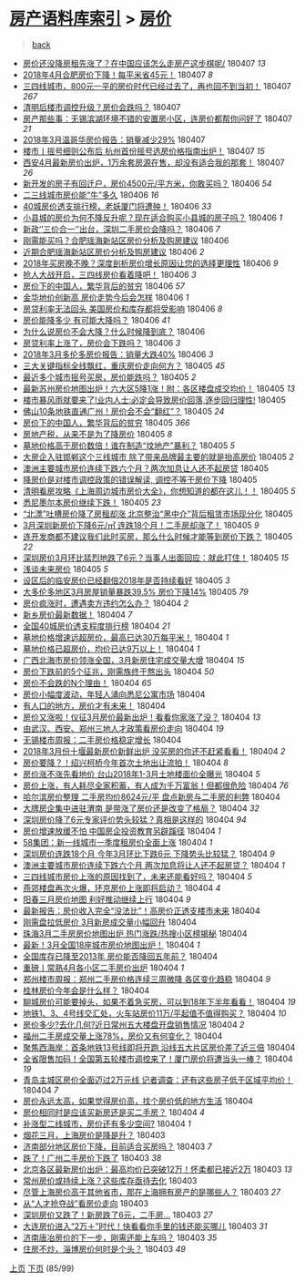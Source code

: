 [房产语料库索引](../../README.md)  > [房价](房价.md)
====
> [back](../README.md)

- [房价还没降房租先涨了？在中国应该怎么走房产这步棋呢/](http://jkwz.applinzi.com/ittc/7089269792035046406.html#%E6%88%BF%E4%BB%B7%E8%BF%98%E6%B2%A1%E9%99%8D%E6%88%BF%E7%A7%9F%E5%85%88%E6%B6%A8%E4%BA%86%EF%BC%9F%E5%9C%A8%E4%B8%AD%E5%9B%BD%E5%BA%94%E8%AF%A5%E6%80%8E%E4%B9%88%E8%B5%B0%E6%88%BF%E4%BA%A7%E8%BF%99%E6%AD%A5%E6%A3%8B%E5%91%A2%2F) 180407 *13* 
- [2018年4月合肥房价下降！每平米省45元！](http://jkwz.applinzi.com/ittc/7089267911225246730.html#2018%E5%B9%B44%E6%9C%88%E5%90%88%E8%82%A5%E6%88%BF%E4%BB%B7%E4%B8%8B%E9%99%8D%EF%BC%81%E6%AF%8F%E5%B9%B3%E7%B1%B3%E7%9C%8145%E5%85%83%EF%BC%81) 180407 *8* 
- [三四线城市，800元一平的房价时代已经过去了，再也回不到当初！](http://jkwz.applinzi.com/ittc/7089213328658531339.html#%E4%B8%89%E5%9B%9B%E7%BA%BF%E5%9F%8E%E5%B8%82%EF%BC%8C800%E5%85%83%E4%B8%80%E5%B9%B3%E7%9A%84%E6%88%BF%E4%BB%B7%E6%97%B6%E4%BB%A3%E5%B7%B2%E7%BB%8F%E8%BF%87%E5%8E%BB%E4%BA%86%EF%BC%8C%E5%86%8D%E4%B9%9F%E5%9B%9E%E4%B8%8D%E5%88%B0%E5%BD%93%E5%88%9D%EF%BC%81) 180407 *267* 
- [清明后楼市调控升级？房价会跌吗？](http://jkwz.applinzi.com/ittc/7089154576240608272.html#%E6%B8%85%E6%98%8E%E5%90%8E%E6%A5%BC%E5%B8%82%E8%B0%83%E6%8E%A7%E5%8D%87%E7%BA%A7%EF%BC%9F%E6%88%BF%E4%BB%B7%E4%BC%9A%E8%B7%8C%E5%90%97%EF%BC%9F) 180407  
- [房产那些事：无锡滨湖环境不错的安置房小区，连房价都帮你问好了](http://jkwz.applinzi.com/ittc/7088600872739406865.html#%E6%88%BF%E4%BA%A7%E9%82%A3%E4%BA%9B%E4%BA%8B%EF%BC%9A%E6%97%A0%E9%94%A1%E6%BB%A8%E6%B9%96%E7%8E%AF%E5%A2%83%E4%B8%8D%E9%94%99%E7%9A%84%E5%AE%89%E7%BD%AE%E6%88%BF%E5%B0%8F%E5%8C%BA%EF%BC%8C%E8%BF%9E%E6%88%BF%E4%BB%B7%E9%83%BD%E5%B8%AE%E4%BD%A0%E9%97%AE%E5%A5%BD%E4%BA%86) 180407 *21* 
- [2018年3月温哥华房价报告：销量减少29%](http://jkwz.applinzi.com/ittc/7088964856416044042.html#2018%E5%B9%B43%E6%9C%88%E6%B8%A9%E5%93%A5%E5%8D%8E%E6%88%BF%E4%BB%B7%E6%8A%A5%E5%91%8A%EF%BC%9A%E9%94%80%E9%87%8F%E5%87%8F%E5%B0%9129%25) 180407  
- [楼市丨摇号细则公布后 杭州首份摇号选房价格指南出炉！](http://jkwz.applinzi.com/ittc/7089136628289504273.html#%E6%A5%BC%E5%B8%82%E4%B8%A8%E6%91%87%E5%8F%B7%E7%BB%86%E5%88%99%E5%85%AC%E5%B8%83%E5%90%8E+%E6%9D%AD%E5%B7%9E%E9%A6%96%E4%BB%BD%E6%91%87%E5%8F%B7%E9%80%89%E6%88%BF%E4%BB%B7%E6%A0%BC%E6%8C%87%E5%8D%97%E5%87%BA%E7%82%89%EF%BC%81) 180407 *15* 
- [西安4月最新房价出炉，1万余套房源在售，却没有适合我的那套！](http://jkwz.applinzi.com/ittc/7089053808133145617.html#%E8%A5%BF%E5%AE%894%E6%9C%88%E6%9C%80%E6%96%B0%E6%88%BF%E4%BB%B7%E5%87%BA%E7%82%89%EF%BC%8C1%E4%B8%87%E4%BD%99%E5%A5%97%E6%88%BF%E6%BA%90%E5%9C%A8%E5%94%AE%EF%BC%8C%E5%8D%B4%E6%B2%A1%E6%9C%89%E9%80%82%E5%90%88%E6%88%91%E7%9A%84%E9%82%A3%E5%A5%97%EF%BC%81) 180407 *26* 
- [新开发的房子有回迁户，房价4500元/平方米，你敢买吗？](http://jkwz.applinzi.com/ittc/7088979308339266577.html#%E6%96%B0%E5%BC%80%E5%8F%91%E7%9A%84%E6%88%BF%E5%AD%90%E6%9C%89%E5%9B%9E%E8%BF%81%E6%88%B7%EF%BC%8C%E6%88%BF%E4%BB%B74500%E5%85%83%2F%E5%B9%B3%E6%96%B9%E7%B1%B3%EF%BC%8C%E4%BD%A0%E6%95%A2%E4%B9%B0%E5%90%97%EF%BC%9F) 180406 *54* 
- [二三线城市房价能“牛”多久](http://jkwz.applinzi.com/ittc/7088960295878001681.html#%E4%BA%8C%E4%B8%89%E7%BA%BF%E5%9F%8E%E5%B8%82%E6%88%BF%E4%BB%B7%E8%83%BD%E2%80%9C%E7%89%9B%E2%80%9D%E5%A4%9A%E4%B9%85) 180406 *16* 
- [​40城房价透支排行榜，老妖厦门将遭殃！](http://jkwz.applinzi.com/ittc/7088926812333933585.html#%E2%80%8B40%E5%9F%8E%E6%88%BF%E4%BB%B7%E9%80%8F%E6%94%AF%E6%8E%92%E8%A1%8C%E6%A6%9C%EF%BC%8C%E8%80%81%E5%A6%96%E5%8E%A6%E9%97%A8%E5%B0%86%E9%81%AD%E6%AE%83%EF%BC%81) 180406 *33* 
- [小县城的房价为何不降反升呢？现在适合购买小县城的房子吗？](http://jkwz.applinzi.com/ittc/7088920747529733137.html#%E5%B0%8F%E5%8E%BF%E5%9F%8E%E7%9A%84%E6%88%BF%E4%BB%B7%E4%B8%BA%E4%BD%95%E4%B8%8D%E9%99%8D%E5%8F%8D%E5%8D%87%E5%91%A2%EF%BC%9F%E7%8E%B0%E5%9C%A8%E9%80%82%E5%90%88%E8%B4%AD%E4%B9%B0%E5%B0%8F%E5%8E%BF%E5%9F%8E%E7%9A%84%E6%88%BF%E5%AD%90%E5%90%97%EF%BC%9F) 180406 *1* 
- [新政‘’三价合一‘’出台，深圳二手房价会降吗？](http://jkwz.applinzi.com/ittc/7088894904036230150.html#%E6%96%B0%E6%94%BF%E2%80%98%E2%80%99%E4%B8%89%E4%BB%B7%E5%90%88%E4%B8%80%E2%80%98%E2%80%99%E5%87%BA%E5%8F%B0%EF%BC%8C%E6%B7%B1%E5%9C%B3%E4%BA%8C%E6%89%8B%E6%88%BF%E4%BB%B7%E4%BC%9A%E9%99%8D%E5%90%97%EF%BC%9F) 180406 *7* 
- [刚需能买吗？合肥瑶海新站区房价分析及购房建议](http://jkwz.applinzi.com/ittc/7088881073528505355.html#%E5%88%9A%E9%9C%80%E8%83%BD%E4%B9%B0%E5%90%97%EF%BC%9F%E5%90%88%E8%82%A5%E7%91%B6%E6%B5%B7%E6%96%B0%E7%AB%99%E5%8C%BA%E6%88%BF%E4%BB%B7%E5%88%86%E6%9E%90%E5%8F%8A%E8%B4%AD%E6%88%BF%E5%BB%BA%E8%AE%AE) 180406  
- [近期合肥瑶海新站区房价分析及购房建议](http://jkwz.applinzi.com/ittc/7088871576869274634.html#%E8%BF%91%E6%9C%9F%E5%90%88%E8%82%A5%E7%91%B6%E6%B5%B7%E6%96%B0%E7%AB%99%E5%8C%BA%E6%88%BF%E4%BB%B7%E5%88%86%E6%9E%90%E5%8F%8A%E8%B4%AD%E6%88%BF%E5%BB%BA%E8%AE%AE) 180406 *2* 
- [2018年买房晚不晚？深度剖析房价增长原因让您的选择更理性](http://jkwz.applinzi.com/ittc/7088863702105457680.html#2018%E5%B9%B4%E4%B9%B0%E6%88%BF%E6%99%9A%E4%B8%8D%E6%99%9A%EF%BC%9F%E6%B7%B1%E5%BA%A6%E5%89%96%E6%9E%90%E6%88%BF%E4%BB%B7%E5%A2%9E%E9%95%BF%E5%8E%9F%E5%9B%A0%E8%AE%A9%E6%82%A8%E7%9A%84%E9%80%89%E6%8B%A9%E6%9B%B4%E7%90%86%E6%80%A7) 180406 *9* 
- [抢人大战开启，三四线房价看着降吧！](http://jkwz.applinzi.com/ittc/7088857005425165322.html#%E6%8A%A2%E4%BA%BA%E5%A4%A7%E6%88%98%E5%BC%80%E5%90%AF%EF%BC%8C%E4%B8%89%E5%9B%9B%E7%BA%BF%E6%88%BF%E4%BB%B7%E7%9C%8B%E7%9D%80%E9%99%8D%E5%90%A7%EF%BC%81) 180406 *3* 
- [房价下的中国人，繁华背后的贫穷](http://jkwz.applinzi.com/ittc/7088847398942278667.html#%E6%88%BF%E4%BB%B7%E4%B8%8B%E7%9A%84%E4%B8%AD%E5%9B%BD%E4%BA%BA%EF%BC%8C%E7%B9%81%E5%8D%8E%E8%83%8C%E5%90%8E%E7%9A%84%E8%B4%AB%E7%A9%B7) 180406 *57* 
- [金华地价创新高 房价走势今后会怎样](http://jkwz.applinzi.com/ittc/7088817809520067590.html#%E9%87%91%E5%8D%8E%E5%9C%B0%E4%BB%B7%E5%88%9B%E6%96%B0%E9%AB%98+%E6%88%BF%E4%BB%B7%E8%B5%B0%E5%8A%BF%E4%BB%8A%E5%90%8E%E4%BC%9A%E6%80%8E%E6%A0%B7) 180406 *1* 
- [房贷利率无法回头 美国房价和库存都将受影响](http://jkwz.applinzi.com/ittc/7088801358826439691.html#%E6%88%BF%E8%B4%B7%E5%88%A9%E7%8E%87%E6%97%A0%E6%B3%95%E5%9B%9E%E5%A4%B4+%E7%BE%8E%E5%9B%BD%E6%88%BF%E4%BB%B7%E5%92%8C%E5%BA%93%E5%AD%98%E9%83%BD%E5%B0%86%E5%8F%97%E5%BD%B1%E5%93%8D) 180406 *8* 
- [房价能降多少 有可能大降吗？](http://jkwz.applinzi.com/ittc/7088783302351913990.html#%E6%88%BF%E4%BB%B7%E8%83%BD%E9%99%8D%E5%A4%9A%E5%B0%91+%E6%9C%89%E5%8F%AF%E8%83%BD%E5%A4%A7%E9%99%8D%E5%90%97%EF%BC%9F) 180406 *41* 
- [为什么说房价不会大降？什么时候降到底？](http://jkwz.applinzi.com/ittc/7088783302293193738.html#%E4%B8%BA%E4%BB%80%E4%B9%88%E8%AF%B4%E6%88%BF%E4%BB%B7%E4%B8%8D%E4%BC%9A%E5%A4%A7%E9%99%8D%EF%BC%9F%E4%BB%80%E4%B9%88%E6%97%B6%E5%80%99%E9%99%8D%E5%88%B0%E5%BA%95%EF%BC%9F) 180406  
- [房贷利率上涨了，房价会下跌吗？](http://jkwz.applinzi.com/ittc/7088612676316169227.html#%E6%88%BF%E8%B4%B7%E5%88%A9%E7%8E%87%E4%B8%8A%E6%B6%A8%E4%BA%86%EF%BC%8C%E6%88%BF%E4%BB%B7%E4%BC%9A%E4%B8%8B%E8%B7%8C%E5%90%97%EF%BC%9F) 180406 *3* 
- [2018年3月多伦多房价报告：销量大跌40%](http://jkwz.applinzi.com/ittc/7088623730282726417.html#2018%E5%B9%B43%E6%9C%88%E5%A4%9A%E4%BC%A6%E5%A4%9A%E6%88%BF%E4%BB%B7%E6%8A%A5%E5%91%8A%EF%BC%9A%E9%94%80%E9%87%8F%E5%A4%A7%E8%B7%8C40%25) 180406 *3* 
- [三大关键指标全线飘红，重庆房价走向何方？](http://jkwz.applinzi.com/ittc/7088629241308775434.html#%E4%B8%89%E5%A4%A7%E5%85%B3%E9%94%AE%E6%8C%87%E6%A0%87%E5%85%A8%E7%BA%BF%E9%A3%98%E7%BA%A2%EF%BC%8C%E9%87%8D%E5%BA%86%E6%88%BF%E4%BB%B7%E8%B5%B0%E5%90%91%E4%BD%95%E6%96%B9%EF%BC%9F) 180405 *45* 
- [最近多个城市摇号买房，房价能跌吗？](http://jkwz.applinzi.com/ittc/7088590547608683536.html#%E6%9C%80%E8%BF%91%E5%A4%9A%E4%B8%AA%E5%9F%8E%E5%B8%82%E6%91%87%E5%8F%B7%E4%B9%B0%E6%88%BF%EF%BC%8C%E6%88%BF%E4%BB%B7%E8%83%BD%E8%B7%8C%E5%90%97%EF%BC%9F) 180405 *2* 
- [最新苏州房价地图出炉！六大区5降1涨！附：各区楼盘成交均价！](http://jkwz.applinzi.com/ittc/7088589127840957457.html#%E6%9C%80%E6%96%B0%E8%8B%8F%E5%B7%9E%E6%88%BF%E4%BB%B7%E5%9C%B0%E5%9B%BE%E5%87%BA%E7%82%89%EF%BC%81%E5%85%AD%E5%A4%A7%E5%8C%BA5%E9%99%8D1%E6%B6%A8%EF%BC%81%E9%99%84%EF%BC%9A%E5%90%84%E5%8C%BA%E6%A5%BC%E7%9B%98%E6%88%90%E4%BA%A4%E5%9D%87%E4%BB%B7%EF%BC%81) 180405 *13* 
- [楼市暴风雨就要来了!业内人士:必定会导致房价回落,逐步回归理性!](http://jkwz.applinzi.com/ittc/7088588943161558022.html#%E6%A5%BC%E5%B8%82%E6%9A%B4%E9%A3%8E%E9%9B%A8%E5%B0%B1%E8%A6%81%E6%9D%A5%E4%BA%86%21%E4%B8%9A%E5%86%85%E4%BA%BA%E5%A3%AB%3A%E5%BF%85%E5%AE%9A%E4%BC%9A%E5%AF%BC%E8%87%B4%E6%88%BF%E4%BB%B7%E5%9B%9E%E8%90%BD%2C%E9%80%90%E6%AD%A5%E5%9B%9E%E5%BD%92%E7%90%86%E6%80%A7%21) 180405  
- [佛山10条地铁直通广州！房价会不会“翻红”？](http://jkwz.applinzi.com/ittc/7088536603847033866.html#%E4%BD%9B%E5%B1%B110%E6%9D%A1%E5%9C%B0%E9%93%81%E7%9B%B4%E9%80%9A%E5%B9%BF%E5%B7%9E%EF%BC%81%E6%88%BF%E4%BB%B7%E4%BC%9A%E4%B8%8D%E4%BC%9A%E2%80%9C%E7%BF%BB%E7%BA%A2%E2%80%9D%EF%BC%9F) 180405 *24* 
- [房价下的中国人，繁华背后的贫穷](http://jkwz.applinzi.com/ittc/7088555035854373905.html#%E6%88%BF%E4%BB%B7%E4%B8%8B%E7%9A%84%E4%B8%AD%E5%9B%BD%E4%BA%BA%EF%BC%8C%E7%B9%81%E5%8D%8E%E8%83%8C%E5%90%8E%E7%9A%84%E8%B4%AB%E7%A9%B7) 180405 *366* 
- [房地产税，从来不是为了降房价](http://jkwz.applinzi.com/ittc/7088538697068971019.html#%E6%88%BF%E5%9C%B0%E4%BA%A7%E7%A8%8E%EF%BC%8C%E4%BB%8E%E6%9D%A5%E4%B8%8D%E6%98%AF%E4%B8%BA%E4%BA%86%E9%99%8D%E6%88%BF%E4%BB%B7) 180405 *8* 
- [墓地价格高于房价数倍！谁在制造“坟地产”暴利？](http://jkwz.applinzi.com/ittc/7088540549445583888.html#%E5%A2%93%E5%9C%B0%E4%BB%B7%E6%A0%BC%E9%AB%98%E4%BA%8E%E6%88%BF%E4%BB%B7%E6%95%B0%E5%80%8D%EF%BC%81%E8%B0%81%E5%9C%A8%E5%88%B6%E9%80%A0%E2%80%9C%E5%9D%9F%E5%9C%B0%E4%BA%A7%E2%80%9D%E6%9A%B4%E5%88%A9%EF%BC%9F) 180405 *5* 
- [大房企入驻邯郸这个三线城市 除了带来品牌最主要的就是抬高房价](http://jkwz.applinzi.com/ittc/7088501490950079505.html#%E5%A4%A7%E6%88%BF%E4%BC%81%E5%85%A5%E9%A9%BB%E9%82%AF%E9%83%B8%E8%BF%99%E4%B8%AA%E4%B8%89%E7%BA%BF%E5%9F%8E%E5%B8%82+%E9%99%A4%E4%BA%86%E5%B8%A6%E6%9D%A5%E5%93%81%E7%89%8C%E6%9C%80%E4%B8%BB%E8%A6%81%E7%9A%84%E5%B0%B1%E6%98%AF%E6%8A%AC%E9%AB%98%E6%88%BF%E4%BB%B7) 180405 *2* 
- [澳洲主要城市房价连续下跌六个月？两次加息让人还不起房贷](http://jkwz.applinzi.com/ittc/7088497028403561479.html#%E6%BE%B3%E6%B4%B2%E4%B8%BB%E8%A6%81%E5%9F%8E%E5%B8%82%E6%88%BF%E4%BB%B7%E8%BF%9E%E7%BB%AD%E4%B8%8B%E8%B7%8C%E5%85%AD%E4%B8%AA%E6%9C%88%EF%BC%9F%E4%B8%A4%E6%AC%A1%E5%8A%A0%E6%81%AF%E8%AE%A9%E4%BA%BA%E8%BF%98%E4%B8%8D%E8%B5%B7%E6%88%BF%E8%B4%B7) 180405  
- [降房价是对楼市调控政策的错误解读, 调控不等于房价下降](http://jkwz.applinzi.com/ittc/7088479511295575047.html#%E9%99%8D%E6%88%BF%E4%BB%B7%E6%98%AF%E5%AF%B9%E6%A5%BC%E5%B8%82%E8%B0%83%E6%8E%A7%E6%94%BF%E7%AD%96%E7%9A%84%E9%94%99%E8%AF%AF%E8%A7%A3%E8%AF%BB%2C+%E8%B0%83%E6%8E%A7%E4%B8%8D%E7%AD%89%E4%BA%8E%E6%88%BF%E4%BB%B7%E4%B8%8B%E9%99%8D) 180405  
- [清明看房攻略《上海周边城市房价大全》，你想知道的都在这儿！！](http://jkwz.applinzi.com/ittc/7088442104529552394.html#%E6%B8%85%E6%98%8E%E7%9C%8B%E6%88%BF%E6%94%BB%E7%95%A5%E3%80%8A%E4%B8%8A%E6%B5%B7%E5%91%A8%E8%BE%B9%E5%9F%8E%E5%B8%82%E6%88%BF%E4%BB%B7%E5%A4%A7%E5%85%A8%E3%80%8B%EF%BC%8C%E4%BD%A0%E6%83%B3%E7%9F%A5%E9%81%93%E7%9A%84%E9%83%BD%E5%9C%A8%E8%BF%99%E5%84%BF%EF%BC%81%EF%BC%81) 180405 *5* 
- [悉尼墨尔本房价继续下跌！](http://jkwz.applinzi.com/ittc/7088219277100581894.html#%E6%82%89%E5%B0%BC%E5%A2%A8%E5%B0%94%E6%9C%AC%E6%88%BF%E4%BB%B7%E7%BB%A7%E7%BB%AD%E4%B8%8B%E8%B7%8C%EF%BC%81) 180405 *23* 
- [“北漂”吐槽房价降了房租却涨 北京整治“黑中介”背后租赁市场现分化](http://jkwz.applinzi.com/ittc/7088415328117982224.html#%E2%80%9C%E5%8C%97%E6%BC%82%E2%80%9D%E5%90%90%E6%A7%BD%E6%88%BF%E4%BB%B7%E9%99%8D%E4%BA%86%E6%88%BF%E7%A7%9F%E5%8D%B4%E6%B6%A8+%E5%8C%97%E4%BA%AC%E6%95%B4%E6%B2%BB%E2%80%9C%E9%BB%91%E4%B8%AD%E4%BB%8B%E2%80%9D%E8%83%8C%E5%90%8E%E7%A7%9F%E8%B5%81%E5%B8%82%E5%9C%BA%E7%8E%B0%E5%88%86%E5%8C%96) 180405  
- [3月深圳新房价下降6元/㎡ 连跌18个月！二手房却涨了！](http://jkwz.applinzi.com/ittc/7088371699106186250.html#3%E6%9C%88%E6%B7%B1%E5%9C%B3%E6%96%B0%E6%88%BF%E4%BB%B7%E4%B8%8B%E9%99%8D6%E5%85%83%2F%E3%8E%A1+%E8%BF%9E%E8%B7%8C18%E4%B8%AA%E6%9C%88%EF%BC%81%E4%BA%8C%E6%89%8B%E6%88%BF%E5%8D%B4%E6%B6%A8%E4%BA%86%EF%BC%81) 180405 *9* 
- [连开发商都不建议我们此时买房，那么什么时候才能等到房价下跌？](http://jkwz.applinzi.com/ittc/7088054512818586630.html#%E8%BF%9E%E5%BC%80%E5%8F%91%E5%95%86%E9%83%BD%E4%B8%8D%E5%BB%BA%E8%AE%AE%E6%88%91%E4%BB%AC%E6%AD%A4%E6%97%B6%E4%B9%B0%E6%88%BF%EF%BC%8C%E9%82%A3%E4%B9%88%E4%BB%80%E4%B9%88%E6%97%B6%E5%80%99%E6%89%8D%E8%83%BD%E7%AD%89%E5%88%B0%E6%88%BF%E4%BB%B7%E4%B8%8B%E8%B7%8C%EF%BC%9F) 180405 *22* 
- [深圳房价3月环比猛烈地跌了6元？当事人出面回应：就此打住！](http://jkwz.applinzi.com/ittc/7088368247881860113.html#%E6%B7%B1%E5%9C%B3%E6%88%BF%E4%BB%B73%E6%9C%88%E7%8E%AF%E6%AF%94%E7%8C%9B%E7%83%88%E5%9C%B0%E8%B7%8C%E4%BA%866%E5%85%83%EF%BC%9F%E5%BD%93%E4%BA%8B%E4%BA%BA%E5%87%BA%E9%9D%A2%E5%9B%9E%E5%BA%94%EF%BC%9A%E5%B0%B1%E6%AD%A4%E6%89%93%E4%BD%8F%EF%BC%81) 180405 *15* 
- [浅谈未来房价](http://jkwz.applinzi.com/ittc/7088057302391456775.html#%E6%B5%85%E8%B0%88%E6%9C%AA%E6%9D%A5%E6%88%BF%E4%BB%B7) 180405 *5* 
- [设区后的临安房价已经翻倍2018年是否持续看好](http://jkwz.applinzi.com/ittc/7088360736210551819.html#%E8%AE%BE%E5%8C%BA%E5%90%8E%E7%9A%84%E4%B8%B4%E5%AE%89%E6%88%BF%E4%BB%B7%E5%B7%B2%E7%BB%8F%E7%BF%BB%E5%80%8D2018%E5%B9%B4%E6%98%AF%E5%90%A6%E6%8C%81%E7%BB%AD%E7%9C%8B%E5%A5%BD) 180405 *3* 
- [大多伦多地区3月房屋销量暴跌39.5% 房价下降14%](http://jkwz.applinzi.com/ittc/7088340733818045447.html#%E5%A4%A7%E5%A4%9A%E4%BC%A6%E5%A4%9A%E5%9C%B0%E5%8C%BA3%E6%9C%88%E6%88%BF%E5%B1%8B%E9%94%80%E9%87%8F%E6%9A%B4%E8%B7%8C39.5%25+%E6%88%BF%E4%BB%B7%E4%B8%8B%E9%99%8D14%25) 180405 *79* 
- [房价疯涨时，遭遇卖方违约怎么办？](http://jkwz.applinzi.com/ittc/7088270097158505478.html#%E6%88%BF%E4%BB%B7%E7%96%AF%E6%B6%A8%E6%97%B6%EF%BC%8C%E9%81%AD%E9%81%87%E5%8D%96%E6%96%B9%E8%BF%9D%E7%BA%A6%E6%80%8E%E4%B9%88%E5%8A%9E%EF%BC%9F) 180404 *2* 
- [新乡房价最新数据！](http://jkwz.applinzi.com/ittc/7088264498228233222.html#%E6%96%B0%E4%B9%A1%E6%88%BF%E4%BB%B7%E6%9C%80%E6%96%B0%E6%95%B0%E6%8D%AE%EF%BC%81) 180404 *7* 
- [全国40城房价透支程度排行榜](http://jkwz.applinzi.com/ittc/7088073212904866833.html#%E5%85%A8%E5%9B%BD40%E5%9F%8E%E6%88%BF%E4%BB%B7%E9%80%8F%E6%94%AF%E7%A8%8B%E5%BA%A6%E6%8E%92%E8%A1%8C%E6%A6%9C) 180404 *21* 
- [墓地价格增速远超房价，最高已达30万每平米！](http://jkwz.applinzi.com/ittc/7088125324334466055.html#%E5%A2%93%E5%9C%B0%E4%BB%B7%E6%A0%BC%E5%A2%9E%E9%80%9F%E8%BF%9C%E8%B6%85%E6%88%BF%E4%BB%B7%EF%BC%8C%E6%9C%80%E9%AB%98%E5%B7%B2%E8%BE%BE30%E4%B8%87%E6%AF%8F%E5%B9%B3%E7%B1%B3%EF%BC%81) 180404 *1* 
- [墓地价格已超房价，均价已达9万以上！](http://jkwz.applinzi.com/ittc/7088084073790833675.html#%E5%A2%93%E5%9C%B0%E4%BB%B7%E6%A0%BC%E5%B7%B2%E8%B6%85%E6%88%BF%E4%BB%B7%EF%BC%8C%E5%9D%87%E4%BB%B7%E5%B7%B2%E8%BE%BE9%E4%B8%87%E4%BB%A5%E4%B8%8A%EF%BC%81) 180404 *1* 
- [广西北海市房价领涨全国，3月新房住宅成交量大增](http://jkwz.applinzi.com/ittc/7088205974315992070.html#%E5%B9%BF%E8%A5%BF%E5%8C%97%E6%B5%B7%E5%B8%82%E6%88%BF%E4%BB%B7%E9%A2%86%E6%B6%A8%E5%85%A8%E5%9B%BD%EF%BC%8C3%E6%9C%88%E6%96%B0%E6%88%BF%E4%BD%8F%E5%AE%85%E6%88%90%E4%BA%A4%E9%87%8F%E5%A4%A7%E5%A2%9E) 180404 *15* 
- [房价下跌前的5个征兆，刚需族终于熬出头](http://jkwz.applinzi.com/ittc/7088203826236752903.html#%E6%88%BF%E4%BB%B7%E4%B8%8B%E8%B7%8C%E5%89%8D%E7%9A%845%E4%B8%AA%E5%BE%81%E5%85%86%EF%BC%8C%E5%88%9A%E9%9C%80%E6%97%8F%E7%BB%88%E4%BA%8E%E7%86%AC%E5%87%BA%E5%A4%B4) 180404 *50* 
- [房价不会跌的N个理由！](http://jkwz.applinzi.com/ittc/7088178758421054475.html#%E6%88%BF%E4%BB%B7%E4%B8%8D%E4%BC%9A%E8%B7%8C%E7%9A%84N%E4%B8%AA%E7%90%86%E7%94%B1%EF%BC%81) 180404 *65* 
- [房价小幅度波动，年轻人涌向悉尼公寓市场](http://jkwz.applinzi.com/ittc/7088138433849721862.html#%E6%88%BF%E4%BB%B7%E5%B0%8F%E5%B9%85%E5%BA%A6%E6%B3%A2%E5%8A%A8%EF%BC%8C%E5%B9%B4%E8%BD%BB%E4%BA%BA%E6%B6%8C%E5%90%91%E6%82%89%E5%B0%BC%E5%85%AC%E5%AF%93%E5%B8%82%E5%9C%BA) 180404  
- [有人口的地方，房价才有未来！](http://jkwz.applinzi.com/ittc/7088163617537262599.html#%E6%9C%89%E4%BA%BA%E5%8F%A3%E7%9A%84%E5%9C%B0%E6%96%B9%EF%BC%8C%E6%88%BF%E4%BB%B7%E6%89%8D%E6%9C%89%E6%9C%AA%E6%9D%A5%EF%BC%81) 180404  
- [房价又涨啦！仪征3月房价最新出炉！看看你家涨了没？](http://jkwz.applinzi.com/ittc/7088162275108324362.html#%E6%88%BF%E4%BB%B7%E5%8F%88%E6%B6%A8%E5%95%A6%EF%BC%81%E4%BB%AA%E5%BE%813%E6%9C%88%E6%88%BF%E4%BB%B7%E6%9C%80%E6%96%B0%E5%87%BA%E7%82%89%EF%BC%81%E7%9C%8B%E7%9C%8B%E4%BD%A0%E5%AE%B6%E6%B6%A8%E4%BA%86%E6%B2%A1%EF%BC%9F) 180404 *13* 
- [由武汉、西安、郑州三地人才政策看房价走向](http://jkwz.applinzi.com/ittc/7088158776366728203.html#%E7%94%B1%E6%AD%A6%E6%B1%89%E3%80%81%E8%A5%BF%E5%AE%89%E3%80%81%E9%83%91%E5%B7%9E%E4%B8%89%E5%9C%B0%E4%BA%BA%E6%89%8D%E6%94%BF%E7%AD%96%E7%9C%8B%E6%88%BF%E4%BB%B7%E8%B5%B0%E5%90%91) 180404 *19* 
- [无锡楼市周报：二手房价格稳定增长](http://jkwz.applinzi.com/ittc/7088155869927965703.html#%E6%97%A0%E9%94%A1%E6%A5%BC%E5%B8%82%E5%91%A8%E6%8A%A5%EF%BC%9A%E4%BA%8C%E6%89%8B%E6%88%BF%E4%BB%B7%E6%A0%BC%E7%A8%B3%E5%AE%9A%E5%A2%9E%E9%95%BF) 180404  
- [2018年3月份十堰最新房价新鲜出炉 没买房的你还不赶紧看看！](http://jkwz.applinzi.com/ittc/7088155814059836432.html#2018%E5%B9%B43%E6%9C%88%E4%BB%BD%E5%8D%81%E5%A0%B0%E6%9C%80%E6%96%B0%E6%88%BF%E4%BB%B7%E6%96%B0%E9%B2%9C%E5%87%BA%E7%82%89+%E6%B2%A1%E4%B9%B0%E6%88%BF%E7%9A%84%E4%BD%A0%E8%BF%98%E4%B8%8D%E8%B5%B6%E7%B4%A7%E7%9C%8B%E7%9C%8B%EF%BC%81) 180404 *2* 
- [房价要降？！绍兴柯桥今年首次土地出让流拍！](http://jkwz.applinzi.com/ittc/7088154260560938001.html#%E6%88%BF%E4%BB%B7%E8%A6%81%E9%99%8D%EF%BC%9F%EF%BC%81%E7%BB%8D%E5%85%B4%E6%9F%AF%E6%A1%A5%E4%BB%8A%E5%B9%B4%E9%A6%96%E6%AC%A1%E5%9C%9F%E5%9C%B0%E5%87%BA%E8%AE%A9%E6%B5%81%E6%8B%8D%EF%BC%81) 180404 *8* 
- [房价涨不涨先看地价 台山2018年1-3月土地楼面价全曝光](http://jkwz.applinzi.com/ittc/7088143543728342033.html#%E6%88%BF%E4%BB%B7%E6%B6%A8%E4%B8%8D%E6%B6%A8%E5%85%88%E7%9C%8B%E5%9C%B0%E4%BB%B7+%E5%8F%B0%E5%B1%B12018%E5%B9%B41-3%E6%9C%88%E5%9C%9F%E5%9C%B0%E6%A5%BC%E9%9D%A2%E4%BB%B7%E5%85%A8%E6%9B%9D%E5%85%89) 180404 *5* 
- [房价上涨，有人耗尽全家积蓄，有人成为千万富翁！但都很危险](http://jkwz.applinzi.com/ittc/7088143122477614087.html#%E6%88%BF%E4%BB%B7%E4%B8%8A%E6%B6%A8%EF%BC%8C%E6%9C%89%E4%BA%BA%E8%80%97%E5%B0%BD%E5%85%A8%E5%AE%B6%E7%A7%AF%E8%93%84%EF%BC%8C%E6%9C%89%E4%BA%BA%E6%88%90%E4%B8%BA%E5%8D%83%E4%B8%87%E5%AF%8C%E7%BF%81%EF%BC%81%E4%BD%86%E9%83%BD%E5%BE%88%E5%8D%B1%E9%99%A9) 180404 *76* 
- [哈尔滨房价整理 二手房均价8624元/平  盘点新房与二手房的利弊](http://jkwz.applinzi.com/ittc/7088141181823484935.html#%E5%93%88%E5%B0%94%E6%BB%A8%E6%88%BF%E4%BB%B7%E6%95%B4%E7%90%86+%E4%BA%8C%E6%89%8B%E6%88%BF%E5%9D%87%E4%BB%B78624%E5%85%83%2F%E5%B9%B3++%E7%9B%98%E7%82%B9%E6%96%B0%E6%88%BF%E4%B8%8E%E4%BA%8C%E6%89%8B%E6%88%BF%E7%9A%84%E5%88%A9%E5%BC%8A) 180404  
- [大牌房企集中进驻渭南 是带涨了房价还是改变了格局？](http://jkwz.applinzi.com/ittc/7088139938686305286.html#%E5%A4%A7%E7%89%8C%E6%88%BF%E4%BC%81%E9%9B%86%E4%B8%AD%E8%BF%9B%E9%A9%BB%E6%B8%AD%E5%8D%97+%E6%98%AF%E5%B8%A6%E6%B6%A8%E4%BA%86%E6%88%BF%E4%BB%B7%E8%BF%98%E6%98%AF%E6%94%B9%E5%8F%98%E4%BA%86%E6%A0%BC%E5%B1%80%EF%BC%9F) 180404 *32* 
- [深圳房价降了6元专家评价势头较猛？真相是这样的](http://jkwz.applinzi.com/ittc/7088138725416764432.html#%E6%B7%B1%E5%9C%B3%E6%88%BF%E4%BB%B7%E9%99%8D%E4%BA%866%E5%85%83%E4%B8%93%E5%AE%B6%E8%AF%84%E4%BB%B7%E5%8A%BF%E5%A4%B4%E8%BE%83%E7%8C%9B%EF%BC%9F%E7%9C%9F%E7%9B%B8%E6%98%AF%E8%BF%99%E6%A0%B7%E7%9A%84) 180404 *94* 
- [房价增速放缓不怕 中国房企投资教育另辟蹊径](http://jkwz.applinzi.com/ittc/7088134970440942598.html#%E6%88%BF%E4%BB%B7%E5%A2%9E%E9%80%9F%E6%94%BE%E7%BC%93%E4%B8%8D%E6%80%95+%E4%B8%AD%E5%9B%BD%E6%88%BF%E4%BC%81%E6%8A%95%E8%B5%84%E6%95%99%E8%82%B2%E5%8F%A6%E8%BE%9F%E8%B9%8A%E5%BE%84) 180404 *1* 
- [58集团：新一线城市一季度租房价全面上涨](http://jkwz.applinzi.com/ittc/7088131747906847751.html#58%E9%9B%86%E5%9B%A2%EF%BC%9A%E6%96%B0%E4%B8%80%E7%BA%BF%E5%9F%8E%E5%B8%82%E4%B8%80%E5%AD%A3%E5%BA%A6%E7%A7%9F%E6%88%BF%E4%BB%B7%E5%85%A8%E9%9D%A2%E4%B8%8A%E6%B6%A8) 180404 *1* 
- [深圳房价连跌18个月 今年3月环比下跌6元 下降势头比较猛？](http://jkwz.applinzi.com/ittc/7088131641803539473.html#%E6%B7%B1%E5%9C%B3%E6%88%BF%E4%BB%B7%E8%BF%9E%E8%B7%8C18%E4%B8%AA%E6%9C%88+%E4%BB%8A%E5%B9%B43%E6%9C%88%E7%8E%AF%E6%AF%94%E4%B8%8B%E8%B7%8C6%E5%85%83+%E4%B8%8B%E9%99%8D%E5%8A%BF%E5%A4%B4%E6%AF%94%E8%BE%83%E7%8C%9B%EF%BC%9F) 180404 *9* 
- [澳洲主要城市房价连续下跌六个月 两次加息将让人还不起房贷？](http://jkwz.applinzi.com/ittc/7088123994748486662.html#%E6%BE%B3%E6%B4%B2%E4%B8%BB%E8%A6%81%E5%9F%8E%E5%B8%82%E6%88%BF%E4%BB%B7%E8%BF%9E%E7%BB%AD%E4%B8%8B%E8%B7%8C%E5%85%AD%E4%B8%AA%E6%9C%88+%E4%B8%A4%E6%AC%A1%E5%8A%A0%E6%81%AF%E5%B0%86%E8%AE%A9%E4%BA%BA%E8%BF%98%E4%B8%8D%E8%B5%B7%E6%88%BF%E8%B4%B7%EF%BC%9F) 180404 *1* 
- [三四线城市房价上涨的原因找到了，未来还能看好吗？](http://jkwz.applinzi.com/ittc/7088121122258420752.html#%E4%B8%89%E5%9B%9B%E7%BA%BF%E5%9F%8E%E5%B8%82%E6%88%BF%E4%BB%B7%E4%B8%8A%E6%B6%A8%E7%9A%84%E5%8E%9F%E5%9B%A0%E6%89%BE%E5%88%B0%E4%BA%86%EF%BC%8C%E6%9C%AA%E6%9D%A5%E8%BF%98%E8%83%BD%E7%9C%8B%E5%A5%BD%E5%90%97%EF%BC%9F) 180404 *5* 
- [燕郊楼盘再次火爆，环京房价上涨即将启动？](http://jkwz.applinzi.com/ittc/7088108554689184784.html#%E7%87%95%E9%83%8A%E6%A5%BC%E7%9B%98%E5%86%8D%E6%AC%A1%E7%81%AB%E7%88%86%EF%BC%8C%E7%8E%AF%E4%BA%AC%E6%88%BF%E4%BB%B7%E4%B8%8A%E6%B6%A8%E5%8D%B3%E5%B0%86%E5%90%AF%E5%8A%A8%EF%BC%9F) 180404 *4* 
- [阳春三月房价地图 利好推动继续上行](http://jkwz.applinzi.com/ittc/7088101198253261834.html#%E9%98%B3%E6%98%A5%E4%B8%89%E6%9C%88%E6%88%BF%E4%BB%B7%E5%9C%B0%E5%9B%BE+%E5%88%A9%E5%A5%BD%E6%8E%A8%E5%8A%A8%E7%BB%A7%E7%BB%AD%E4%B8%8A%E8%A1%8C) 180404 *9* 
- [最新报告：房价收入完全“没法比”！高房价正透支楼市未来](http://jkwz.applinzi.com/ittc/7088081116781347851.html#%E6%9C%80%E6%96%B0%E6%8A%A5%E5%91%8A%EF%BC%9A%E6%88%BF%E4%BB%B7%E6%94%B6%E5%85%A5%E5%AE%8C%E5%85%A8%E2%80%9C%E6%B2%A1%E6%B3%95%E6%AF%94%E2%80%9D%EF%BC%81%E9%AB%98%E6%88%BF%E4%BB%B7%E6%AD%A3%E9%80%8F%E6%94%AF%E6%A5%BC%E5%B8%82%E6%9C%AA%E6%9D%A5) 180404  
- [刚需盘拉低房价 3月新房成交量小幅回升](http://jkwz.applinzi.com/ittc/7088079627107173393.html#%E5%88%9A%E9%9C%80%E7%9B%98%E6%8B%89%E4%BD%8E%E6%88%BF%E4%BB%B7+3%E6%9C%88%E6%96%B0%E6%88%BF%E6%88%90%E4%BA%A4%E9%87%8F%E5%B0%8F%E5%B9%85%E5%9B%9E%E5%8D%87) 180404  
- [珠海3月二手房房价地图出炉 热门涨跌/热搜小区榜揭秘](http://jkwz.applinzi.com/ittc/7088078837399421958.html#%E7%8F%A0%E6%B5%B73%E6%9C%88%E4%BA%8C%E6%89%8B%E6%88%BF%E6%88%BF%E4%BB%B7%E5%9C%B0%E5%9B%BE%E5%87%BA%E7%82%89+%E7%83%AD%E9%97%A8%E6%B6%A8%E8%B7%8C%2F%E7%83%AD%E6%90%9C%E5%B0%8F%E5%8C%BA%E6%A6%9C%E6%8F%AD%E7%A7%98) 180404  
- [最新！3月全国18座城市房价地图出炉！](http://jkwz.applinzi.com/ittc/7088068670272308235.html#%E6%9C%80%E6%96%B0%EF%BC%813%E6%9C%88%E5%85%A8%E5%9B%BD18%E5%BA%A7%E5%9F%8E%E5%B8%82%E6%88%BF%E4%BB%B7%E5%9C%B0%E5%9B%BE%E5%87%BA%E7%82%89%EF%BC%81) 180404 *1* 
- [全国库存已降至2013年 房价能否降回五年前？](http://jkwz.applinzi.com/ittc/7088065071349761041.html#%E5%85%A8%E5%9B%BD%E5%BA%93%E5%AD%98%E5%B7%B2%E9%99%8D%E8%87%B32013%E5%B9%B4+%E6%88%BF%E4%BB%B7%E8%83%BD%E5%90%A6%E9%99%8D%E5%9B%9E%E4%BA%94%E5%B9%B4%E5%89%8D%EF%BC%9F) 180404  
- [重磅丨常熟4月各小区二手房价出炉](http://jkwz.applinzi.com/ittc/7088062153661875210.html#%E9%87%8D%E7%A3%85%E4%B8%A8%E5%B8%B8%E7%86%9F4%E6%9C%88%E5%90%84%E5%B0%8F%E5%8C%BA%E4%BA%8C%E6%89%8B%E6%88%BF%E4%BB%B7%E5%87%BA%E7%82%89) 180404 *1* 
- [郑州楼市周报：郑州二手房价格连续三周微降 各区变化趋稳](http://jkwz.applinzi.com/ittc/7088058971837694982.html#%E9%83%91%E5%B7%9E%E6%A5%BC%E5%B8%82%E5%91%A8%E6%8A%A5%EF%BC%9A%E9%83%91%E5%B7%9E%E4%BA%8C%E6%89%8B%E6%88%BF%E4%BB%B7%E6%A0%BC%E8%BF%9E%E7%BB%AD%E4%B8%89%E5%91%A8%E5%BE%AE%E9%99%8D+%E5%90%84%E5%8C%BA%E5%8F%98%E5%8C%96%E8%B6%8B%E7%A8%B3) 180404 *9* 
- [桂林房价今年会是什么样？](http://jkwz.applinzi.com/ittc/7088055994699744263.html#%E6%A1%82%E6%9E%97%E6%88%BF%E4%BB%B7%E4%BB%8A%E5%B9%B4%E4%BC%9A%E6%98%AF%E4%BB%80%E4%B9%88%E6%A0%B7%EF%BC%9F) 180404  
- [聊城房价可能要掉头，如果不着急买房，可以到18年下半年看看！](http://jkwz.applinzi.com/ittc/7088055877909349383.html#%E8%81%8A%E5%9F%8E%E6%88%BF%E4%BB%B7%E5%8F%AF%E8%83%BD%E8%A6%81%E6%8E%89%E5%A4%B4%EF%BC%8C%E5%A6%82%E6%9E%9C%E4%B8%8D%E7%9D%80%E6%80%A5%E4%B9%B0%E6%88%BF%EF%BC%8C%E5%8F%AF%E4%BB%A5%E5%88%B018%E5%B9%B4%E4%B8%8B%E5%8D%8A%E5%B9%B4%E7%9C%8B%E7%9C%8B%EF%BC%81) 180404 *19* 
- [地铁1、3、4号线交汇处，火车站房价11万/平起值不值得购买？](http://jkwz.applinzi.com/ittc/7088049588097516551.html#%E5%9C%B0%E9%93%811%E3%80%813%E3%80%814%E5%8F%B7%E7%BA%BF%E4%BA%A4%E6%B1%87%E5%A4%84%EF%BC%8C%E7%81%AB%E8%BD%A6%E7%AB%99%E6%88%BF%E4%BB%B711%E4%B8%87%2F%E5%B9%B3%E8%B5%B7%E5%80%BC%E4%B8%8D%E5%80%BC%E5%BE%97%E8%B4%AD%E4%B9%B0%EF%BC%9F) 180404 *10* 
- [房价多少?去化几何?近日常州五大楼盘开盘销售情况](http://jkwz.applinzi.com/ittc/7088052061939958801.html#%E6%88%BF%E4%BB%B7%E5%A4%9A%E5%B0%91%3F%E5%8E%BB%E5%8C%96%E5%87%A0%E4%BD%95%3F%E8%BF%91%E6%97%A5%E5%B8%B8%E5%B7%9E%E4%BA%94%E5%A4%A7%E6%A5%BC%E7%9B%98%E5%BC%80%E7%9B%98%E9%94%80%E5%94%AE%E6%83%85%E5%86%B5) 180404 *2* 
- [福州二手房成交量上涨78%，房价又有何变化？](http://jkwz.applinzi.com/ittc/7088050120333722635.html#%E7%A6%8F%E5%B7%9E%E4%BA%8C%E6%89%8B%E6%88%BF%E6%88%90%E4%BA%A4%E9%87%8F%E4%B8%8A%E6%B6%A878%25%EF%BC%8C%E6%88%BF%E4%BB%B7%E5%8F%88%E6%9C%89%E4%BD%95%E5%8F%98%E5%8C%96%EF%BC%9F) 180404  
- [聚焦西海岸：首条地铁13号线即将开跑 沿线五大片区房价差了近三倍](http://jkwz.applinzi.com/ittc/7088039633067967504.html#%E8%81%9A%E7%84%A6%E8%A5%BF%E6%B5%B7%E5%B2%B8%EF%BC%9A%E9%A6%96%E6%9D%A1%E5%9C%B0%E9%93%8113%E5%8F%B7%E7%BA%BF%E5%8D%B3%E5%B0%86%E5%BC%80%E8%B7%91+%E6%B2%BF%E7%BA%BF%E4%BA%94%E5%A4%A7%E7%89%87%E5%8C%BA%E6%88%BF%E4%BB%B7%E5%B7%AE%E4%BA%86%E8%BF%91%E4%B8%89%E5%80%8D) 180404  
- [全省限售加码！全国第五轮楼市调控来了！厦门房价将遭当头一棒？](http://jkwz.applinzi.com/ittc/7088039082712368135.html#%E5%85%A8%E7%9C%81%E9%99%90%E5%94%AE%E5%8A%A0%E7%A0%81%EF%BC%81%E5%85%A8%E5%9B%BD%E7%AC%AC%E4%BA%94%E8%BD%AE%E6%A5%BC%E5%B8%82%E8%B0%83%E6%8E%A7%E6%9D%A5%E4%BA%86%EF%BC%81%E5%8E%A6%E9%97%A8%E6%88%BF%E4%BB%B7%E5%B0%86%E9%81%AD%E5%BD%93%E5%A4%B4%E4%B8%80%E6%A3%92%EF%BC%9F) 180404 *19* 
- [青岛主城区房价全面迈过2万元线 记者调查：还有这些房子低于区域平均价！](http://jkwz.applinzi.com/ittc/7088036572480144394.html#%E9%9D%92%E5%B2%9B%E4%B8%BB%E5%9F%8E%E5%8C%BA%E6%88%BF%E4%BB%B7%E5%85%A8%E9%9D%A2%E8%BF%88%E8%BF%872%E4%B8%87%E5%85%83%E7%BA%BF+%E8%AE%B0%E8%80%85%E8%B0%83%E6%9F%A5%EF%BC%9A%E8%BF%98%E6%9C%89%E8%BF%99%E4%BA%9B%E6%88%BF%E5%AD%90%E4%BD%8E%E4%BA%8E%E5%8C%BA%E5%9F%9F%E5%B9%B3%E5%9D%87%E4%BB%B7%EF%BC%81) 180404 *7* 
- [房价永远太高，如果觉得房价高，找个房价低的地方生活](http://jkwz.applinzi.com/ittc/7087862792231322634.html#%E6%88%BF%E4%BB%B7%E6%B0%B8%E8%BF%9C%E5%A4%AA%E9%AB%98%EF%BC%8C%E5%A6%82%E6%9E%9C%E8%A7%89%E5%BE%97%E6%88%BF%E4%BB%B7%E9%AB%98%EF%BC%8C%E6%89%BE%E4%B8%AA%E6%88%BF%E4%BB%B7%E4%BD%8E%E7%9A%84%E5%9C%B0%E6%96%B9%E7%94%9F%E6%B4%BB) 180404  
- [房价相同时是应该买新房还是买二手房？](http://jkwz.applinzi.com/ittc/7088032330197500938.html#%E6%88%BF%E4%BB%B7%E7%9B%B8%E5%90%8C%E6%97%B6%E6%98%AF%E5%BA%94%E8%AF%A5%E4%B9%B0%E6%96%B0%E6%88%BF%E8%BF%98%E6%98%AF%E4%B9%B0%E4%BA%8C%E6%89%8B%E6%88%BF%EF%BC%9F) 180404 *4* 
- [补涨型二线城市，房价还有多少空间?](http://jkwz.applinzi.com/ittc/7088029700612162566.html#%E8%A1%A5%E6%B6%A8%E5%9E%8B%E4%BA%8C%E7%BA%BF%E5%9F%8E%E5%B8%82%EF%BC%8C%E6%88%BF%E4%BB%B7%E8%BF%98%E6%9C%89%E5%A4%9A%E5%B0%91%E7%A9%BA%E9%97%B4%3F) 180404 *1* 
- [烟花三月，上海房价是降是升？](http://jkwz.applinzi.com/ittc/7087893004016944134.html#%E7%83%9F%E8%8A%B1%E4%B8%89%E6%9C%88%EF%BC%8C%E4%B8%8A%E6%B5%B7%E6%88%BF%E4%BB%B7%E6%98%AF%E9%99%8D%E6%98%AF%E5%8D%87%EF%BC%9F) 180403  
- [济南部分地区房价下降，目前适合买房吗？](http://jkwz.applinzi.com/ittc/7087835078426379270.html#%E6%B5%8E%E5%8D%97%E9%83%A8%E5%88%86%E5%9C%B0%E5%8C%BA%E6%88%BF%E4%BB%B7%E4%B8%8B%E9%99%8D%EF%BC%8C%E7%9B%AE%E5%89%8D%E9%80%82%E5%90%88%E4%B9%B0%E6%88%BF%E5%90%97%EF%BC%9F) 180403 *7* 
- [跌了！广州二手房价下跌了](http://jkwz.applinzi.com/ittc/7087827519564940304.html#%E8%B7%8C%E4%BA%86%EF%BC%81%E5%B9%BF%E5%B7%9E%E4%BA%8C%E6%89%8B%E6%88%BF%E4%BB%B7%E4%B8%8B%E8%B7%8C%E4%BA%86) 180403 *38* 
- [北京各区最新房价出炉：最高均价已突破12万！怀柔都已接近2万](http://jkwz.applinzi.com/ittc/7087819009775109131.html#%E5%8C%97%E4%BA%AC%E5%90%84%E5%8C%BA%E6%9C%80%E6%96%B0%E6%88%BF%E4%BB%B7%E5%87%BA%E7%82%89%EF%BC%9A%E6%9C%80%E9%AB%98%E5%9D%87%E4%BB%B7%E5%B7%B2%E7%AA%81%E7%A0%B412%E4%B8%87%EF%BC%81%E6%80%80%E6%9F%94%E9%83%BD%E5%B7%B2%E6%8E%A5%E8%BF%912%E4%B8%87) 180403 *13* 
- [常州房价或持续上涨？这些库存亟待去化](http://jkwz.applinzi.com/ittc/7087818778589266950.html#%E5%B8%B8%E5%B7%9E%E6%88%BF%E4%BB%B7%E6%88%96%E6%8C%81%E7%BB%AD%E4%B8%8A%E6%B6%A8%EF%BC%9F%E8%BF%99%E4%BA%9B%E5%BA%93%E5%AD%98%E4%BA%9F%E5%BE%85%E5%8E%BB%E5%8C%96) 180403  
- [尽管上海房价高于其他省市，那在上海拥有房产的是哪些人？](http://jkwz.applinzi.com/ittc/7087817687688545287.html#%E5%B0%BD%E7%AE%A1%E4%B8%8A%E6%B5%B7%E6%88%BF%E4%BB%B7%E9%AB%98%E4%BA%8E%E5%85%B6%E4%BB%96%E7%9C%81%E5%B8%82%EF%BC%8C%E9%82%A3%E5%9C%A8%E4%B8%8A%E6%B5%B7%E6%8B%A5%E6%9C%89%E6%88%BF%E4%BA%A7%E7%9A%84%E6%98%AF%E5%93%AA%E4%BA%9B%E4%BA%BA%EF%BC%9F) 180403 *27* 
- [从“人才抢夺战”看房价走向](http://jkwz.applinzi.com/ittc/7087816073540011018.html#%E4%BB%8E%E2%80%9C%E4%BA%BA%E6%89%8D%E6%8A%A2%E5%A4%BA%E6%88%98%E2%80%9D%E7%9C%8B%E6%88%BF%E4%BB%B7%E8%B5%B0%E5%90%91) 180403  
- [深圳房价又跌了！新房跌了6元，二手房...](http://jkwz.applinzi.com/ittc/7087815268699227143.html#%E6%B7%B1%E5%9C%B3%E6%88%BF%E4%BB%B7%E5%8F%88%E8%B7%8C%E4%BA%86%EF%BC%81%E6%96%B0%E6%88%BF%E8%B7%8C%E4%BA%866%E5%85%83%EF%BC%8C%E4%BA%8C%E6%89%8B%E6%88%BF...) 180403 *27* 
- [大连房价进入“2万＋”时代！快看看你手里的钱还能买哪儿](http://jkwz.applinzi.com/ittc/7087812002393359376.html#%E5%A4%A7%E8%BF%9E%E6%88%BF%E4%BB%B7%E8%BF%9B%E5%85%A5%E2%80%9C2%E4%B8%87%EF%BC%8B%E2%80%9D%E6%97%B6%E4%BB%A3%EF%BC%81%E5%BF%AB%E7%9C%8B%E7%9C%8B%E4%BD%A0%E6%89%8B%E9%87%8C%E7%9A%84%E9%92%B1%E8%BF%98%E8%83%BD%E4%B9%B0%E5%93%AA%E5%84%BF) 180403 *31* 
- [济南唐冶房价的下一步，刚需还能上车吗？](http://jkwz.applinzi.com/ittc/7087811270441174022.html#%E6%B5%8E%E5%8D%97%E5%94%90%E5%86%B6%E6%88%BF%E4%BB%B7%E7%9A%84%E4%B8%8B%E4%B8%80%E6%AD%A5%EF%BC%8C%E5%88%9A%E9%9C%80%E8%BF%98%E8%83%BD%E4%B8%8A%E8%BD%A6%E5%90%97%EF%BC%9F) 180403 *35* 
- [住房不炒，淄博房价何时是个头？](http://jkwz.applinzi.com/ittc/7087810286767834119.html#%E4%BD%8F%E6%88%BF%E4%B8%8D%E7%82%92%EF%BC%8C%E6%B7%84%E5%8D%9A%E6%88%BF%E4%BB%B7%E4%BD%95%E6%97%B6%E6%98%AF%E4%B8%AA%E5%A4%B4%EF%BC%9F) 180403 *49* 


 [上页](房价86.md) [下页](房价84.md)          (85/99)